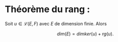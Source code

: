 # Théorème du rang :

Soit $u \in \mathcal{L}(E,F)$ avec $E$ de dimension finie. Alors

$$dim(E) = dim ker(u)+rg(u).$$
